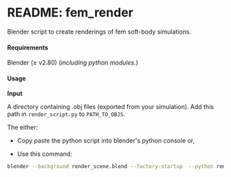# README: fem_render
Blender script to create renderings of fem soft-body simulations.

#### Requirements

Blender (≥ v2.80) (*including python modules.*)

#### Usage

**Input**

A directory containing .obj files (exported from your simulation). Add this path in `render_script.py` to `PATH_TO_OBJS`.

The either:
- Copy paste the python script into blender's python console or,

- Use this command:
```bash
blender --background render_scene.blend --factory-startup  --python render_script.py
```
